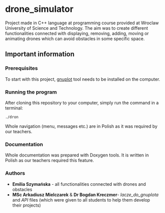 # drone_simulator
Project made in C++ language at programming course provided at Wroclaw University of Science and Technology. The aim was to create different functionalities connected with displaying, removing, adding, moving or animating drones which can avoid obstacles in some specific space. 

## Important information

### Prerequisites
To start with this project, [gnuplot](http://www.gnuplot.info/) tool needs to be installed on the computer.

### Running the program
After cloning this repository to your computer, simply run the command in a terminal:
```
./dron
```
Whole navigation (menu, messages etc.) are in Polish as it was required by our teachers.

### Documentation
Whole documentation was prepared with Doxygen tools. It is written in Polish as our teachers required this feature.

### Authors
* **Emilia Szymańska** - all functionalities connected with drones and obstacles   
* **MSc Arkadiusz Mielczarek** & **Dr Bogdan Kreczmer**- _lacze_do_gnuplota_ and _API_ files (which were given to all students to help them develop their projects)
